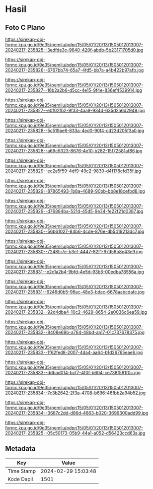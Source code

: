 # Hasil

## Foto C Plano

https://sirekap-obj-formc.kpu.go.id/9e35/pemilu/pdpr/15/05/01/20/13/1505012013007-20240217-235825--3edfde3c-9640-420f-abdb-5b23171705d0.jpg

https://sirekap-obj-formc.kpu.go.id/9e35/pemilu/pdpr/15/05/01/20/13/1505012013007-20240217-235826--6767bb74-65a7-4fd5-bb7a-a4b422b97afb.jpg

https://sirekap-obj-formc.kpu.go.id/9e35/pemilu/pdpr/15/05/01/20/13/1505012013007-20240217-235827--16b2a2b6-d5cc-4e15-9f4e-836ef4539914.jpg

https://sirekap-obj-formc.kpu.go.id/9e35/pemilu/pdpr/15/05/01/20/13/1505012013007-20240217-235827--e0f02fb2-9f33-4aa9-934d-635d2a6d2949.jpg

https://sirekap-obj-formc.kpu.go.id/9e35/pemilu/pdpr/15/05/01/20/13/1505012013007-20240217-235828--5c519ae6-833a-4ed0-90f4-cd23d205f3a0.jpg

https://sirekap-obj-formc.kpu.go.id/9e35/pemilu/pdpr/15/05/01/20/13/1505012013007-20240217-235828--a69c9323-8676-4e10-b282-15f72581af86.jpg

https://sirekap-obj-formc.kpu.go.id/9e35/pemilu/pdpr/15/05/01/20/13/1505012013007-20240217-235829--ec2a5f59-4df9-49c2-9830-d4f178cfd35f.jpg

https://sirekap-obj-formc.kpu.go.id/9e35/pemilu/pdpr/15/05/01/20/13/1505012013007-20240217-235829--87865493-1b8a-4689-90bb-bb8e18cefbd8.jpg

https://sirekap-obj-formc.kpu.go.id/9e35/pemilu/pdpr/15/05/01/20/13/1505012013007-20240217-235829--d76884ba-521d-45d5-9e34-fe22f21d0387.jpg

https://sirekap-obj-formc.kpu.go.id/9e35/pemilu/pdpr/15/05/01/20/13/1505012013007-20240217-235830--56b61027-84b6-4cde-876e-db5419213dc7.jpg

https://sirekap-obj-formc.kpu.go.id/9e35/pemilu/pdpr/15/05/01/20/13/1505012013007-20240217-235830--7248fc7e-b3ef-4447-82f1-97d56b8e43e9.jpg

https://sirekap-obj-formc.kpu.go.id/9e35/pemilu/pdpr/15/05/01/20/13/1505012013007-20240217-235831--e2c1a2b4-9bfd-4e5d-93b5-00edba78556a.jpg

https://sirekap-obj-formc.kpu.go.id/9e35/pemilu/pdpr/15/05/01/20/13/1505012013007-20240217-235831--6246d0b5-96ac-48e3-bdac-6678aabcdafe.jpg

https://sirekap-obj-formc.kpu.go.id/9e35/pemilu/pdpr/15/05/01/20/13/1505012013007-20240217-235832--92d4dba4-10c2-4629-8654-2e0036c6ea59.jpg

https://sirekap-obj-formc.kpu.go.id/9e35/pemilu/pdpr/15/05/01/20/13/1505012013007-20240217-235832--8408e69b-a764-48bd-aa17-01c737678375.jpg

https://sirekap-obj-formc.kpu.go.id/9e35/pemilu/pdpr/15/05/01/20/13/1505012013007-20240217-235833--1f62fed8-2007-4da4-aa64-b1d26765eae6.jpg

https://sirekap-obj-formc.kpu.go.id/9e35/pemilu/pdpr/15/05/01/20/13/1505012013007-20240217-235833--ddbad014-bcf7-4f0f-b604-ce738f581f0c.jpg

https://sirekap-obj-formc.kpu.go.id/9e35/pemilu/pdpr/15/05/01/20/13/1505012013007-20240217-235834--7c3b2642-2f3a-4708-b696-46fbb2a94b52.jpg

https://sirekap-obj-formc.kpu.go.id/9e35/pemilu/pdpr/15/05/01/20/13/1505012013007-20240217-235834--3687c2dd-d86d-4663-b020-3699300add99.jpg

https://sirekap-obj-formc.kpu.go.id/9e35/pemilu/pdpr/15/05/01/20/13/1505012013007-20240217-235825--05c50173-05b9-44a1-a052-d56423ccd63a.jpg


## Metadata

| Key        | Value               |
| ---------- | ------------------- |
| Time Stamp | 2024-02-29 15:03:48 |
| Kode Dapil | 1501                |



